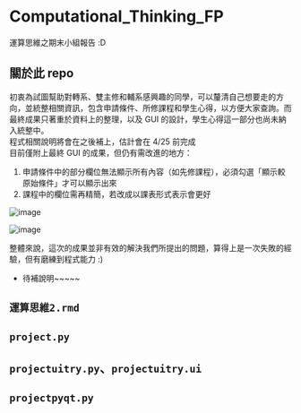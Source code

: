 # Computational_Thinking_FP
運算思維之期末小組報告 :D

## 關於此 repo
初衷為試圖幫助對轉系、雙主修和輔系感興趣的同學，可以釐清自己想要走的方向，並統整相關資訊，包含申請條件、所修課程和學生心得，以方便大家查詢。而最終成果只著重於資料上的整理，以及 GUI 的設計，學生心得這一部分也尚未納入統整中。  
程式相關說明將會在之後補上，估計會在 4/25 前完成  
目前僅附上最終 GUI 的成果，但仍有需改進的地方：
1. 申請條件中的部分欄位無法顯示所有內容（如先修課程），必須勾選「顯示較原始條件」才可以顯示出來
2. 課程中的欄位需再精簡，若改成以課表形式表示會更好

![image](https://user-images.githubusercontent.com/39528069/162632428-0a12c84e-4d67-491d-9a8d-a4fae7d8f731.png)

![image](https://user-images.githubusercontent.com/39528069/162632553-344520bf-bf9a-4cb3-9391-fbc620fd4a51.png)

整體來說，這次的成果並非有效的解決我們所提出的問題，算得上是一次失敗的經驗，但有磨練到程式能力 :)


- 待補說明~~~~~

## 

## `運算思維2.rmd`

## `project.py`

## `projectuitry.py`、`projectuitry.ui`

## `projectpyqt.py`



